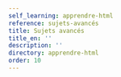 ```yaml
---
self_learning: apprendre-html
reference: sujets-avancés
title: Sujets avancés
title_en: ''
description: ''
directory: apprendre-html
order: 10
---
```

